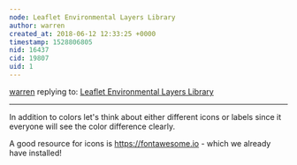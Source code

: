 ```yaml
---
node: Leaflet Environmental Layers Library
author: warren
created_at: 2018-06-12 12:33:25 +0000
timestamp: 1528806805
nid: 16437
cid: 19807
uid: 1
---
```




[warren](../profile/warren) replying to: [Leaflet Environmental Layers Library](../notes/sagarpreet/06-06-2018/leaflet-environmental-layer-library)

----
In addition to colors let's think about either different icons or labels since it everyone will see the color difference clearly. 

A good resource for icons is https://fontawesome.io - which we already have installed!